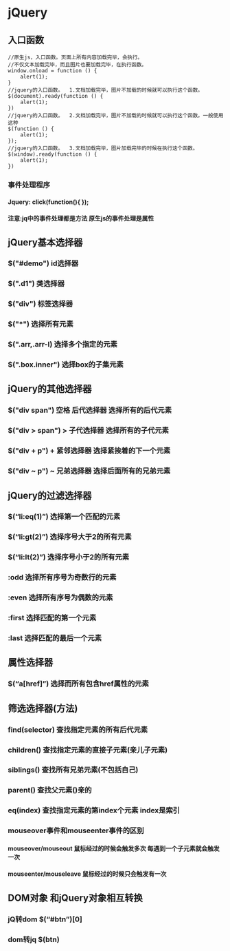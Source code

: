 # jQuery
 

## 入口函数 

    //原生js，入口函数。页面上所有内容加载完毕，会执行。
    //不仅文本加载完毕，而且图片也要加载完毕，在执行函数。
    window.onload = function () {
        alert(1);
    }
    //jquery的入口函数。  1.文档加载完毕，图片不加载的时候就可以执行这个函数。
    $(document).ready(function () {
        alert(1);
    })
    //jquery的入口函数。  2.文档加载完毕，图片不加载的时候就可以执行这个函数。一般使用这种
    $(function () {
        alert(1);
    });
    //jquery的入口函数。  3.文档加载完毕，图片加载完毕的时候在执行这个函数。
    $(window).ready(function () {
        alert(1);
    })

### 事件处理程序

#### Jquery:   click(function(){  });
#### 注意:jq中的事件处理都是方法 原生js的事件处理是属性


## jQuery基本选择器
### $("#demo") id选择器 
###	$(".d1") 类选择器
### $("div") 标签选择器
### $("*") 选择所有元素
### $(".arr,.arr-l) 选择多个指定的元素
### $(".box.inner") 选择box的子集元素

## jQuery的其他选择器
###  $("div span")   空格 后代选择器 选择所有的后代元素
###  $("div > span") > 子代选择器 选择所有的子代元素
### $("div + p") + 紧邻选择器 选择紧挨着的下一个元素
### $("div ~ p") ~ 兄弟选择器 选择后面所有的兄弟元素

## jQuery的过滤选择器
### $(“li:eq(1)”) 选择第一个匹配的元素
### $(“li:gt(2)”) 选择序号大于2的所有元素
### $(“li:lt(2)”) 选择序号小于2的所有元素
### :odd 选择所有序号为奇数行的元素
### :even 选择所有序号为偶数的元素
### :first  选择匹配的第一个元素
### :last 选择匹配的最后一个元素

## 属性选择器
### $(“a[href]”) 选择而所有包含href属性的元素

## 筛选选择器(方法)
### find(selector) 查找指定元素的所有后代元素
### children() 查找指定元素的直接子元素(亲儿子元素)
### siblings() 查找所有兄弟元素(不包括自己)
### parent() 查找父元素()亲的
### eq(index) 查找指定元素的第index个元素 index是索引


### mouseover事件和mouseenter事件的区别

#### mouseover/mouseout 鼠标经过的时候会触发多次 每遇到一个子元素就会触发一次
#### mouseenter/mouseleave 鼠标经过的时候只会触发有一次


## DOM对象 和jQuery对象相互转换

### jQ转dom $(“#btn”)[0]
### dom转jq $(btn)